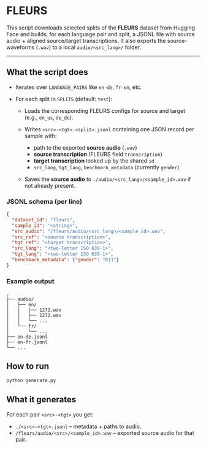 # FLEURS

This script downloads selected splits of the **FLEURS** dataset from Hugging Face and builds, for each language pair and split, a JSONL file with source audio + aligned source/target transcriptions. It also exports the source-waveforms (`.wav`) to a local `audio/<src_lang>/` folder.

---

## What the script does

* Iterates over `LANGUAGE_PAIRS` like `en-de`, `fr-en`, etc.
* For each split in `SPLITS` (default: `test`):

  * Loads the corresponding FLEURS configs for source and target (e.g., `en_us`, `de_de`).
  * Writes `<src>-<tgt>.<split>.jsonl` containing one JSON record per sample with:

    * path to the exported **source audio** (`.wav`)
    * **source transcription** (FLEURS field `transcription`)
    * **target transcription** looked up by the shared `id`
    * `src_lang`, `tgt_lang`, `benchmark_metadata` (currently `gender`)
  * Saves the **source audio** to `./audio/<src_lang>/<sample_id>.wav` if not already present.

### JSONL schema (per line)

```json
{
  "dataset_id": "fleurs",
  "sample_id": "<string>",
  "src_audio": "/fleurs/audio/<src_lang>/<sample_id>.wav",
  "src_ref": "<source transcription>",
  "tgt_ref": "<target transcription>",
  "src_lang": "<two-letter ISO 639-1>",
  "tgt_lang": "<two-letter ISO 639-1>",
  "benchmark_metadata": {"gender": "0|1"}
}
```

### Example output

```
.
├── audio/
│   ├── en/
│   │   ├── 1271.wav
│   │   ├── 1272.wav
│   │   └── ...
│   └── fr/
│       └── ...
├── en-de.jsonl
├── en-fr.jsonl
└── ...
```



## How to run

```bash
python generate.py
```

## What it generates

For each pair `<src>-<tgt>` you get:

* `./<src>-<tgt>.jsonl` – metadata + paths to audio.
* `/fleurs/audio/<src>/<sample_id>.wav` – exported source audio for that pair.
